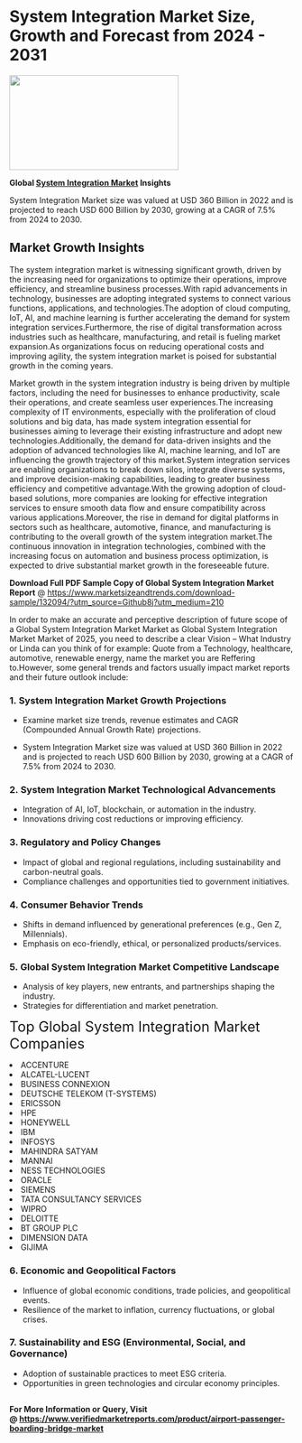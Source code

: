 <H1>System Integration Market Size, Growth and Forecast from 2024 - 2031</H1><img class="aligncenter size-medium wp-image-584254" src="https://thirdeyenews.in/wp-content/uploads/2024/09/Global-Market-Research-300x168.jpeg" alt="" width="300" height="168" /><p><strong>Global&nbsp;<a href="https://www.marketsizeandtrends.com/download-sample/132094/?utm_source=Github8j?utm_medium=210">System Integration Market</a> Insights</strong></p><p>System Integration Market size was valued at USD 360 Billion in 2022 and is projected to reach USD 600 Billion by 2030, growing at a CAGR of 7.5% from 2024 to 2030.</p><p><h2>Market Growth Insights</h2> <p>The system integration market is witnessing significant growth, driven by the increasing need for organizations to optimize their operations, improve efficiency, and streamline business processes.With rapid advancements in technology, businesses are adopting integrated systems to connect various functions, applications, and technologies.The adoption of cloud computing, IoT, AI, and machine learning is further accelerating the demand for system integration services.Furthermore, the rise of digital transformation across industries such as healthcare, manufacturing, and retail is fueling market expansion.As organizations focus on reducing operational costs and improving agility, the system integration market is poised for substantial growth in the coming years.</p> <p>Market growth in the system integration industry is being driven by multiple factors, including the need for businesses to enhance productivity, scale their operations, and create seamless user experiences.The increasing complexity of IT environments, especially with the proliferation of cloud solutions and big data, has made system integration essential for businesses aiming to leverage their existing infrastructure and adopt new technologies.Additionally, the demand for data-driven insights and the adoption of advanced technologies like AI, machine learning, and IoT are influencing the growth trajectory of this market.System integration services are enabling organizations to break down silos, integrate diverse systems, and improve decision-making capabilities, leading to greater business efficiency and competitive advantage.With the growing adoption of cloud-based solutions, more companies are looking for effective integration services to ensure smooth data flow and ensure compatibility across various applications.Moreover, the rise in demand for digital platforms in sectors such as healthcare, automotive, finance, and manufacturing is contributing to the overall growth of the system integration market.The continuous innovation in integration technologies, combined with the increasing focus on automation and business process optimization, is expected to drive substantial market growth in the foreseeable future.<p><span class=""><strong>Download Full PDF Sample Copy of Global System Integration Market Report</strong> @ <a href="https://www.marketsizeandtrends.com/download-sample/132094/?utm_source=Github8j?utm_medium=210" target="_blank">https://www.marketsizeandtrends.com/download-sample/132094/?utm_source=Github8j?utm_medium=210</a></span></p><p>In order to make an accurate and perceptive description of future scope of a Global&nbsp;System Integration Market Market as Global&nbsp;System Integration Market Market of 2025, you need to describe a clear Vision &ndash; What Industry or Linda can you think of for example: Quote from a Technology, healthcare, automotive, renewable energy, name the market you are Reffering to.However, some general trends and factors usually impact market reports and their future outlook include:</p><h3>1.&nbsp;<strong>System Integration Market Growth Projections</strong></h3><ul><li>Examine market size trends, revenue estimates and CAGR (Compounded Annual Growth Rate) projections.</li><li><p>System Integration Market size was valued at USD 360 Billion in 2022 and is projected to reach USD 600 Billion by 2030, growing at a CAGR of 7.5% from 2024 to 2030.</p></li></ul><h3>2.&nbsp;<strong>System Integration Market Technological Advancements</strong></h3><ul><li>Integration of AI, IoT, blockchain, or automation in the industry.</li><li>Innovations driving cost reductions or improving efficiency.</li></ul><h3>3.&nbsp;<strong>Regulatory and Policy Changes</strong></h3><ul><li>Impact of global and regional regulations, including sustainability and carbon-neutral goals.</li><li>Compliance challenges and opportunities tied to government initiatives.</li></ul><h3>4.&nbsp;<strong>Consumer Behavior Trends</strong></h3><ul><li>Shifts in demand influenced by generational preferences (e.g., Gen Z, Millennials).</li><li>Emphasis on eco-friendly, ethical, or personalized products/services.</li></ul><h3>5.&nbsp;<strong>Global System Integration Market Competitive Landscape</strong></h3><ul><li>Analysis of key players, new entrants, and partnerships shaping the industry.</li><li>Strategies for differentiation and market penetration.</li></ul><p data-pm-slice="1 1 []"><span style="color: inherit; font-family: inherit; font-size: 25px;">Top Global System Integration Market Companies</span></p><div class="" data-test-id=""><p><li>ACCENTURE</li><li> ALCATEL-LUCENT</li><li> BUSINESS CONNEXION</li><li> DEUTSCHE TELEKOM (T-SYSTEMS)</li><li> ERICSSON</li><li> HPE</li><li> HONEYWELL</li><li> IBM</li><li> INFOSYS</li><li> MAHINDRA SATYAM</li><li> MANNAI</li><li> NESS TECHNOLOGIES</li><li> ORACLE</li><li> SIEMENS</li><li> TATA CONSULTANCY SERVICES</li><li> WIPRO</li><li> DELOITTE</li><li> BT GROUP PLC</li><li> DIMENSION DATA</li><li> GIJIMA</li></p></div><h3>6.&nbsp;<strong>Economic and Geopolitical Factors</strong></h3><ul><li>Influence of global economic conditions, trade policies, and geopolitical events.</li><li>Resilience of the market to inflation, currency fluctuations, or global crises.</li></ul><h3>7.&nbsp;<strong>Sustainability and ESG (Environmental, Social, and Governance)</strong></h3><ul><li>Adoption of sustainable practices to meet ESG criteria.</li><li>Opportunities in green technologies and circular economy principles.</li></ul><h2><strong style="font-size: 14px;">For More Information or Query, Visit @&nbsp;</strong><a style="background-color: #ffffff; font-size: 14px;" href="https://www.marketsizeandtrends.com/report/system-integration-market/" target="_blank">https://www.verifiedmarketreports.com/product/airport-passenger-boarding-bridge-market</a></h2>
